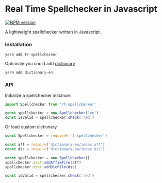 # Real Time Spellchecker in Javascript

[![NPM version](https://badge.fury.io/js/rt-spellcheck.svg)](http://badge.fury.io/js/rt-spellcheck)

A lightweight spellchecker written in Javascript.

### Installation

```shell script
yarn add tr-spellchecker
```

Optionaly you could add [dictionary](https://github.com/wooorm/dictionaries)

```shell script
yarn add dictionary-en
```

### API

Initialize a spellchecker instance:

```ts
import Spellchecker from 'rt-spellchecker'

const spellchecker = new Spellchecker('en')
const isValid = spellchecker.check('red')
```

Or load custom dictionary

```ts
const Spellchecker = require('rt-spellchecker')

const aff = require('dictionary-en/index.aff')
const dic = require('dictionary-en/index.dic')

const spellchecker = new Spellchecker()
spellchecker.dict.addAffixFile(aff)
spellchecker.dict.addDicFile(dic)

const isValid = spellchecker.check('red')
```
